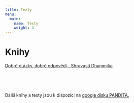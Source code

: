 ```yaml
---
title: Texty
menu:
  main:
    name: Texty
    weight: 3
---
```


# Knihy

<a href="/knihy/dobre-otazky-dobre-odpovedi.html">Dobré otázky, dobré odpovědi - Shravasti Dhammika</a><br>

<br><br><br>

Další knihy a texty jsou k dispozici na [google disku PANDITA.](https://drive.google.com/drive/u/1/folders/11gL2ab0CPZUdpUUepmwEovLgplyc8VLj)

<script src="/js/arrow-script.js"></script>
